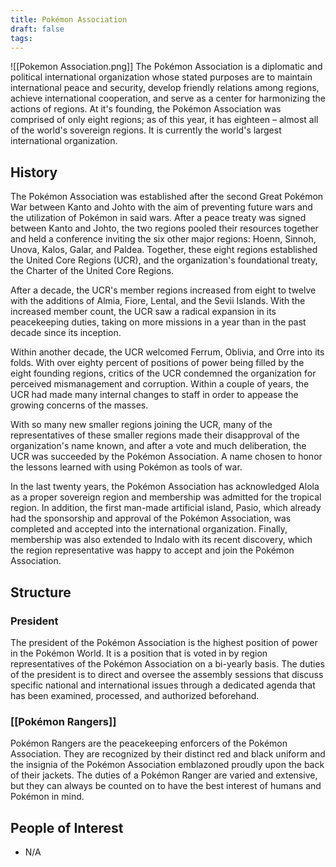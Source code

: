 ```yaml
---
title: Pokémon Association
draft: false
tags:
---
```

![[Pokemon Association.png]]
The Pokémon Association is a diplomatic and political international organization whose stated purposes are to maintain international peace and security, develop friendly relations among regions, achieve international cooperation, and serve as a center for harmonizing the actions of regions. At it's founding, the Pokémon Association was comprised of only eight regions; as of this year, it has eighteen – almost all of the world's sovereign regions. It is currently the world's largest international organization.

## History
The Pokémon Association was established after the second Great Pokémon War between Kanto and Johto with the aim of preventing future wars and the utilization of Pokémon in said wars. After a peace treaty was signed between Kanto and Johto, the two regions pooled their resources together and held a conference inviting the six other major regions: Hoenn, Sinnoh, Unova, Kalos, Galar, and Paldea. Together, these eight regions established the United Core Regions (UCR), and the organization's foundational treaty, the Charter of the United Core Regions. 

After a decade, the UCR's member regions increased from eight to twelve with the additions of Almia, Fiore, Lental, and the Sevii Islands. With the increased member count, the UCR saw a radical expansion in its peacekeeping duties, taking on more missions in a year than in the past decade since its inception. 

Within another decade, the UCR welcomed Ferrum, Oblivia, and Orre into its folds. With over eighty percent of positions of power being filled by the eight founding regions, critics of the UCR condemned the organization for perceived mismanagement and corruption. Within a couple of years, the UCR had made many internal changes to staff in order to appease the growing concerns of the masses.

With so many new smaller regions joining the UCR, many of the representatives of these smaller  regions made their disapproval of the organization's name known, and after a vote and much deliberation, the UCR was succeeded by the Pokémon Association. A name chosen to honor the lessons learned with using Pokémon as tools of war.

In the last twenty years, the Pokémon Association has acknowledged Alola as a proper sovereign region and membership was admitted for the tropical region. In addition, the first man-made artificial island, Pasio, which already had the sponsorship and approval of the Pokémon Association, was completed and accepted into the international organization. Finally, membership was also extended to Indalo with its recent discovery, which the region representative was happy to accept and join the Pokémon Association.

## Structure

### President
The president of the Pokémon Association is the highest position of power in the Pokémon World. It is a position that is voted in by region representatives of the Pokémon Association on a bi-yearly basis. The duties of the president is to direct and oversee the assembly sessions that discuss specific national and international issues through a dedicated agenda that has been examined, processed, and authorized beforehand.

### [[Pokémon Rangers]]
Pokémon Rangers are the peacekeeping enforcers of the Pokémon Association. They are recognized by their distinct red and black uniform and the insignia of the Pokémon Association emblazoned proudly upon the back of their jackets. The duties of a Pokémon Ranger are varied and extensive, but they can always be counted on to have the best interest of humans and Pokémon in mind.

## People of Interest
- N/A

